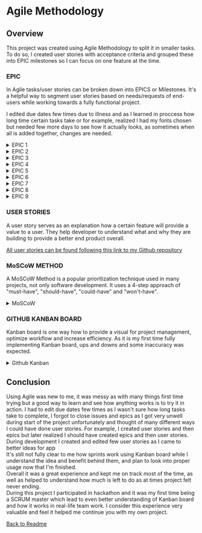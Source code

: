 # **Agile Methodology**

## **Overview**

This project was created using Agile Methodology to split it in smaller tasks. To do so, I created user stories with acceptance criteria and grouped these into EPIC milestones so I can focus on one feature at the time.

### **EPIC**

In Agile tasks/user stories can be broken down into EPICS or Milestones. It's a helpful way to segment user stories based on needs/requests of end-users while working towards a fully functional project.<br>

I edited due dates few times due to illness and as I learned in proccess how long time certain tasks take or for example, realized I had my fonts chosen but needed few more days to see how it actually looks, as sometimes when all is added together, changes are needed.

<details><summary>EPIC 1</summary>
<img src="static/docs/agile/epic1.png">
</details>

<details><summary>EPIC 2</summary>
<img src="static/docs/agile/epic2.png">
</details>

<details><summary>EPIC 3</summary>
<img src="static/docs/agile/epic3.png">
</details>

<details><summary>EPIC 4</summary>
<img src="static/docs/agile/epic4.png">
</details>

<details><summary>EPIC 5</summary>
<img src="static/docs/agile/epic5.png">
</details>

<details><summary>EPIC 6</summary>
<img src="static/docs/agile/epic6.png">
</details>

<details><summary>EPIC 7</summary>
<img src="static/docs/agile/epic7.png">
</details>

<details><summary>EPIC 8</summary>
<img src="static/docs/agile/epic8.png">
</details>

<details><summary>EPIC 9</summary>
<img src="static/docs/agile/epic9.png">
</details>

### **USER STORIES**

A user story serves as an explanation how a certain feature will provide a value to a user. They help developer to understand what and why they are building to provide a better end product overall.

[All user stories can be found following this link to my Github repository](https://github.com/violaberg/wine-o-clock/issues)

### **MoSCoW METHOD**

A MoSCoW Method is a popular prioritization technique used in many projects, not only software development. It uses a 4-step approach of "must-have", "should-have", "could-have" and "won't-have".

<details><summary>MoSCoW</summary>
<img src="static/docs/agile/labels.png">
</details>

### **GITHUB KANBAN BOARD**

Kanban board is one way how to provide a visual for project management, optimize workflow and increase efficiency. As it is my first time fully implementing Kanban board, ups and downs and some inaccuracy was expected.

<details><summary>Github Kanban</summary>
<img src="static/docs/agile/kanban-board.png">
</details>

## **Conclusion**

 Using Agile was new to me, it was messy as with many things first time trying but a good way to learn and see how anything works is to try it in action. I had to edit due dates few times as I wasn't sure how long tasks take to complete, I forgot to close issues and epics as I got very unwell during start of the project unfortunately and thought of many different ways I could have done user stories. For example, I created user stories and then epics but later realized I should have created epics and then user stories. During development I created and edited few user stories as I came to better ideas for app<br>
 It's still not fully clear to me how sprints work using Kanban board while I understand the idea and benefit behind them, and plan to look into proper usage now that I'm finished.<br>
 Overall it was a great experience and kept me on track most of the time, as well as helped to understand how much is left to do as at times project felt never ending.<br>
 During this project I participated in hackathon and it was my first time being a SCRUM master which lead to even better understanding of Kanban board and how it works in real-life team work. I consider this experience very valuable and feel it helped me continue you with my own project.

[Back to Readme](README.md)